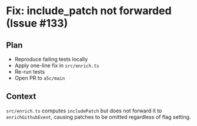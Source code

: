 # Fix: include_patch not forwarded (Issue #133)

## Plan
- Reproduce failing tests locally
- Apply one-line fix in `src/enrich.ts`
- Re-run tests
- Open PR to `a5c/main`

## Context
`src/enrich.ts` computes `includePatch` but does not forward it to `enrichGithubEvent`, causing patches to be omitted regardless of flag setting.
